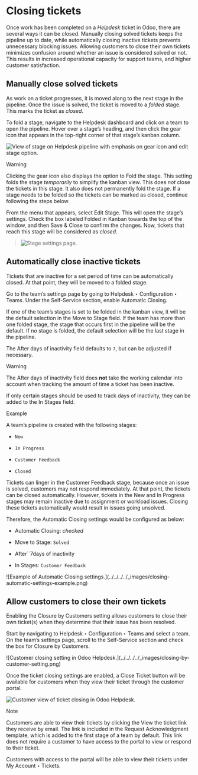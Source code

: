 # Closing tickets

Once work has been completed on a _Helpdesk_ ticket in Odoo, there are several
ways it can be closed. Manually closing solved tickets keeps the pipeline up
to date, while automatically closing inactive tickets prevents unnecessary
blocking issues. Allowing customers to close their own tickets minimizes
confusion around whether an issue is considered solved or not. This results in
increased operational capacity for support teams, and higher customer
satisfaction.

## Manually close solved tickets

As work on a ticket progresses, it is moved along to the next stage in the
pipeline. Once the issue is solved, the ticket is moved to a _folded_ stage.
This marks the ticket as _closed_.

To fold a stage, navigate to the Helpdesk dashboard and click on a team to
open the pipeline. Hover over a stage’s heading, and then click the gear icon
that appears in the top-right corner of that stage’s kanban column.

![View of stage on Helpdesk pipeline with emphasis on gear icon and edit stage
option.](../../../../_images/closing-edit-stage-gear.png)

Warning

Clicking the gear icon also displays the option to Fold the stage. This
setting folds the stage _temporarily_ to simplify the kanban view. This does
_not_ close the tickets in this stage. It also does not permanently fold the
stage. If a stage needs to be folded so the tickets can be marked as closed,
continue following the steps below.

From the menu that appears, select Edit Stage. This will open the stage’s
settings. Check the box labeled Folded in Kanban towards the top of the
window, and then Save & Close to confirm the changes. Now, tickets that reach
this stage will be considered as _closed_.

> ![Stage settings page.](../../../../_images/closing-folded-setting.png)

## Automatically close inactive tickets

Tickets that are inactive for a set period of time can be automatically
closed. At that point, they will be moved to a folded stage.

Go to the team’s settings page by going to Helpdesk ‣ Configuration ‣ Teams.
Under the Self-Service section, enable Automatic Closing.

If one of the team’s stages is set to be folded in the kanban view, it will be
the default selection in the Move to Stage field. If the team has more than
one folded stage, the stage that occurs first in the pipeline will be the
default. If no stage is folded, the default selection will be the last stage
in the pipeline.

The After days of inactivity field defaults to `7`, but can be adjusted if
necessary.

Warning

The After days of inactivity field does **not** take the working calendar into
account when tracking the amount of time a ticket has been inactive.

If only certain stages should be used to track days of inactivity, they can be
added to the In Stages field.

Example

A team’s pipeline is created with the following stages:

  * `New`

  * `In Progress`

  * `Customer Feedback`

  * `Closed`

Tickets can linger in the Customer Feedback stage, because once an issue is
solved, customers may not respond immediately. At that point, the tickets can
be closed automatically. However, tickets in the New and In Progress stages
may remain inactive due to assignment or workload issues. Closing these
tickets automatically would result in issues going unsolved.

Therefore, the Automatic Closing settings would be configured as below:

  * Automatic Closing: _checked_

  * Move to Stage: `Solved`

  * After``7days of inactivity

  * In Stages: `Customer Feedback`

![Example of Automatic Closing settings.](../../../../_images/closing-
automatic-settings-example.png)

## Allow customers to close their own tickets

Enabling the Closure by Customers setting allows customers to close their own
ticket(s) when they determine that their issue has been resolved.

Start by navigating to Helpdesk ‣ Configuration ‣ Teams and select a team. On
the team’s settings page, scroll to the Self-Service section and check the box
for Closure by Customers.

![Customer closing setting in Odoo Helpdesk.](../../../../_images/closing-by-
customer-setting.png)

Once the ticket closing settings are enabled, a Close Ticket button will be
available for customers when they view their ticket through the customer
portal.

![Customer view of ticket closing in Odoo
Helpdesk.](../../../../_images/closing-customer-view.png)

Note

Customers are able to view their tickets by clicking the View the ticket link
they receive by email. The link is included in the Request Acknowledgment
template, which is added to the first stage of a team by default. This link
does not require a customer to have access to the portal to view or respond to
their ticket.

Customers with access to the portal will be able to view their tickets under
My Account ‣ Tickets.

